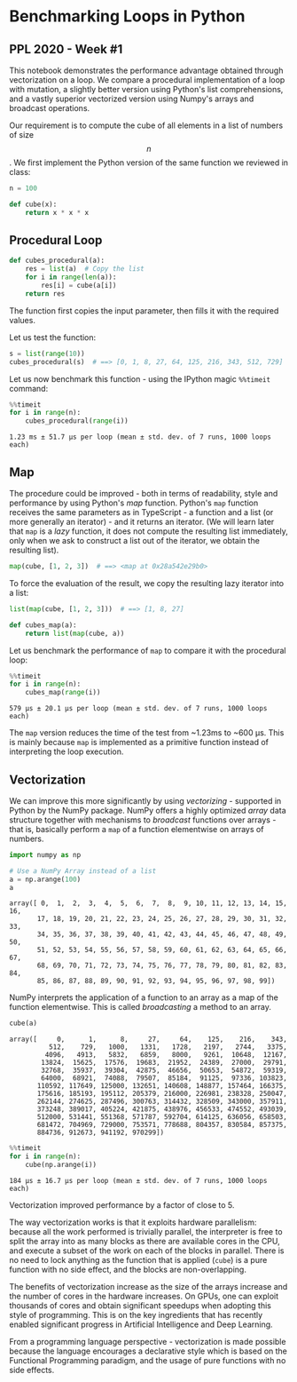# Benchmarking Loops in Python
## PPL 2020 - Week #1

This notebook demonstrates the performance advantage obtained through vectorization on a loop.
We compare a procedural implementation of a loop with mutation, a slightly better version using Python's list comprehensions, and a vastly superior vectorized version using Numpy's arrays and broadcast operations.

Our requirement is to compute the cube of all elements in a list of numbers of size $$n$$.
We first implement the Python version of the same function we reviewed in class:


```python
n = 100

def cube(x):
    return x * x * x
```

## Procedural Loop

```python
def cubes_procedural(a):
    res = list(a)  # Copy the list
    for i in range(len(a)):
        res[i] = cube(a[i])
    return res
```

The function first copies the input parameter, then fills it with the required values.

Let us test the function:

```python
s = list(range(10))
cubes_procedural(s)  # ==> [0, 1, 8, 27, 64, 125, 216, 343, 512, 729]
```

Let us now benchmark this function - using the IPython magic `%%timeit` command:

```python
%%timeit 
for i in range(n):
    cubes_procedural(range(i))
```

```
1.23 ms ± 51.7 µs per loop (mean ± std. dev. of 7 runs, 1000 loops each)
```

## Map

The procedure could be improved - both in terms of readability, style and performance by using Python's *map* function. Python's `map` function receives the same parameters as in TypeScript - a function and a list (or more generally an iterator) - and it returns an iterator.  (We will learn later that `map` is a *lazy* function, it does not compute the resulting list immediately, only when we ask to construct a list out of the iterator, we obtain the resulting list).

```python
map(cube, [1, 2, 3])  # ==> <map at 0x28a542e29b0>
```

To force the evaluation of the result, we copy the resulting lazy iterator into a list:

```python
list(map(cube, [1, 2, 3]))  # ==> [1, 8, 27]
```

```python
def cubes_map(a):
    return list(map(cube, a))
```

Let us benchmark the performance of `map` to compare it with the procedural loop:

```python
%%timeit
for i in range(n):
    cubes_map(range(i))
```

```
579 µs ± 20.1 µs per loop (mean ± std. dev. of 7 runs, 1000 loops each)
```

The `map` version reduces the time of the test from ~1.23ms to ~600 µs. This is mainly because `map` is implemented as a primitive function instead of interpreting the loop execution.

## Vectorization

We can improve this more significantly by using *vectorizing* - supported in Python by the NumPy package.
NumPy offers a highly optimized *array* data structure together with mechanisms to *broadcast* functions over arrays - that is, basically perform a `map` of a function elementwise on arrays of numbers.


```python
import numpy as np

# Use a NumPy Array instead of a list
a = np.arange(100)
a
```

```
array([ 0,  1,  2,  3,  4,  5,  6,  7,  8,  9, 10, 11, 12, 13, 14, 15, 16,
       17, 18, 19, 20, 21, 22, 23, 24, 25, 26, 27, 28, 29, 30, 31, 32, 33,
       34, 35, 36, 37, 38, 39, 40, 41, 42, 43, 44, 45, 46, 47, 48, 49, 50,
       51, 52, 53, 54, 55, 56, 57, 58, 59, 60, 61, 62, 63, 64, 65, 66, 67,
       68, 69, 70, 71, 72, 73, 74, 75, 76, 77, 78, 79, 80, 81, 82, 83, 84,
       85, 86, 87, 88, 89, 90, 91, 92, 93, 94, 95, 96, 97, 98, 99])
```


NumPy interprets the application of a function to an array as a map of the function elementwise.
This is called *broadcasting* a method to an array.


```python
cube(a)
```

```
array([     0,      1,      8,     27,     64,    125,    216,    343,
          512,    729,   1000,   1331,   1728,   2197,   2744,   3375,
         4096,   4913,   5832,   6859,   8000,   9261,  10648,  12167,
        13824,  15625,  17576,  19683,  21952,  24389,  27000,  29791,
        32768,  35937,  39304,  42875,  46656,  50653,  54872,  59319,
        64000,  68921,  74088,  79507,  85184,  91125,  97336, 103823,
       110592, 117649, 125000, 132651, 140608, 148877, 157464, 166375,
       175616, 185193, 195112, 205379, 216000, 226981, 238328, 250047,
       262144, 274625, 287496, 300763, 314432, 328509, 343000, 357911,
       373248, 389017, 405224, 421875, 438976, 456533, 474552, 493039,
       512000, 531441, 551368, 571787, 592704, 614125, 636056, 658503,
       681472, 704969, 729000, 753571, 778688, 804357, 830584, 857375,
       884736, 912673, 941192, 970299])
```

```python
%%timeit 
for i in range(n):
    cube(np.arange(i))
```

```
184 µs ± 16.7 µs per loop (mean ± std. dev. of 7 runs, 1000 loops each)
```

Vectorization improved performance by a factor of close to 5.

The way vectorization works is that it exploits hardware parallelism: because all the work performed is trivially parallel, the interpreter is free to split the array into as many blocks as there are available cores in the CPU, and execute a subset of the work on each of the blocks in parallel.  There is no need to lock anything as the function that is applied (`cube`) is a pure function with no side effect, and the blocks are non-overlapping.

The benefits of vectorization increase as the size of the arrays increase and the number of cores in the hardware increases.
On GPUs, one can exploit thousands of cores and obtain significant speedups when adopting this style of programming.
This is on the key ingredients that has recently enabled significant progress in Artificial Intelligence and Deep Learning.

From a programming language perspective - vectorization is made possible because the language encourages a declarative style which is based on the Functional Programming paradigm, and the usage of pure functions with no side effects.

